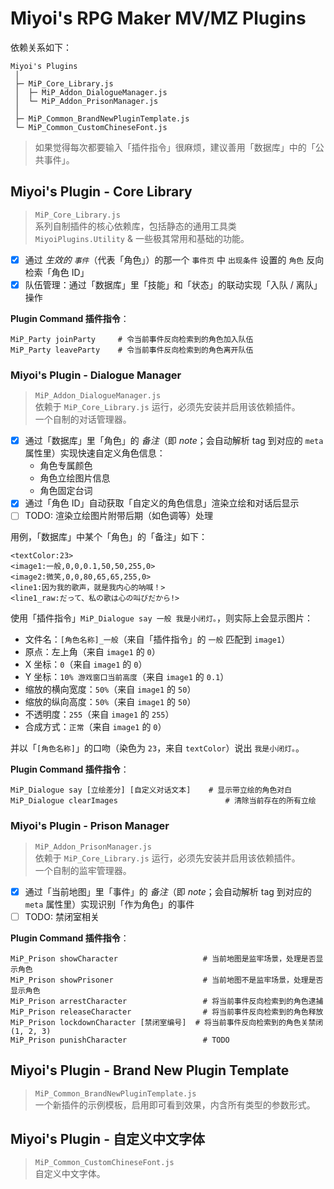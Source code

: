 # Miyoi's RPG Maker MV/MZ Plugins

依赖关系如下：
```goat
Miyoi's Plugins
 │
 ├─ MiP_Core_Library.js
 │  ├─ MiP_Addon_DialogueManager.js
 │  └─ MiP_Addon_PrisonManager.js
 │
 ├─ MiP_Common_BrandNewPluginTemplate.js
 └─ MiP_Common_CustomChineseFont.js
```

> 如果觉得每次都要输入「插件指令」很麻烦，建议善用「数据库」中的「公共事件」。

## Miyoi's Plugin - Core Library

> `MiP_Core_Library.js`\
> 系列自制插件的核心依赖库，包括静态的通用工具类 `MiyoiPlugins.Utility` & 一些极其常用和基础的功能。

- [x] 通过 _生效的 `事件`_（代表「角色」）的那一个 `事件页` 中 `出现条件` 设置的 `角色` 反向检索「角色 ID」
- [x] 队伍管理：通过「数据库」里「技能」和「状态」的联动实现「入队 / 离队」操作

**Plugin Command 插件指令**：

```
MiP_Party joinParty     # 令当前事件反向检索到的角色加入队伍
MiP_Party leaveParty    # 令当前事件反向检索到的角色离开队伍
```

### Miyoi's Plugin - Dialogue Manager

> `MiP_Addon_DialogueManager.js`\
> 依赖于 `MiP_Core_Library.js` 运行，必须先安装并启用该依赖插件。\
> 一个自制的对话管理器。

- [x] 通过「数据库」里「角色」的 _备注_（即 _note_；会自动解析 tag 到对应的 `meta` 属性里）实现快速自定义角色信息：
    - 角色专属颜色
    - 角色立绘图片信息
    - 角色固定台词
- [x] 通过「角色 ID」自动获取「自定义的角色信息」渲染立绘和对话后显示
- [ ] TODO: 渲染立绘图片附带后期（如色调等）处理

用例，「数据库」中某个「角色」的「备注」如下：
```
<textColor:23>
<image1:一般,0,0,0.1,50,50,255,0>
<image2:微笑,0,0,80,65,65,255,0>
<line1:因为我的歌声，就是我内心的呐喊！>
<line1_raw:だって、私の歌は心の叫びだから!>
```

使用「插件指令」`MiP_Dialogue say 一般 我是小闭灯。`，则实际上会显示图片：
- 文件名：`[角色名称]_一般`（来自「插件指令」的 `一般` 匹配到 `image1`）
- 原点：左上角（来自 `image1` 的 `0`）
- X 坐标：`0`（来自 `image1` 的 `0`）
- Y 坐标：`10% 游戏窗口当前高度`（来自 `image1` 的 `0.1`）
- 缩放的横向宽度：`50%`（来自 `image1` 的 `50`）
- 缩放的纵向高度：`50%`（来自 `image1` 的 `50`）
- 不透明度：`255`（来自 `image1` 的 `255`）
- 合成方式：`正常`（来自 `image1` 的 `0`）

并以「`[角色名称]`」的口吻（染色为 `23`，来自 `textColor`）说出 `我是小闭灯。`。

**Plugin Command 插件指令**：

```
MiP_Dialogue say [立绘差分] [自定义对话文本]    # 显示带立绘的角色对白
MiP_Dialogue clearImages                        # 清除当前存在的所有立绘
```

### Miyoi's Plugin - Prison Manager

> `MiP_Addon_PrisonManager.js`\
> 依赖于 `MiP_Core_Library.js` 运行，必须先安装并启用该依赖插件。\
> 一个自制的监牢管理器。

- [x] 通过「当前地图」里「事件」的 _备注_（即 _note_；会自动解析 tag 到对应的 `meta` 属性里）实现识别「作为角色」的事件
- [ ] TODO: 禁闭室相关

**Plugin Command 插件指令**：

```
MiP_Prison showCharacter                   # 当前地图是监牢场景，处理是否显示角色
MiP_Prison showPrisoner                    # 当前地图不是监牢场景，处理是否显示角色
MiP_Prison arrestCharacter                 # 将当前事件反向检索到的角色逮捕
MiP_Prison releaseCharacter                # 将当前事件反向检索到的角色释放
MiP_Prison lockdownCharacter [禁闭室编号]  # 将当前事件反向检索到的角色关禁闭 (1, 2, 3)
MiP_Prison punishCharacter                 # TODO
```

## Miyoi's Plugin - Brand New Plugin Template

> `MiP_Common_BrandNewPluginTemplate.js`\
> 一个新插件的示例模板，启用即可看到效果，内含所有类型的参数形式。

## Miyoi's Plugin - 自定义中文字体

> `MiP_Common_CustomChineseFont.js`\
> 自定义中文字体。
